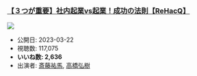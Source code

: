 ### [【３つが重要】社内起業vs起業！成功の法則【ReHacQ】](https://www.youtube.com/watch?v=RFQqGLaa3SM)
[![](https://img.youtube.com/vi/RFQqGLaa3SM/hqdefault.jpg)](https://www.youtube.com/watch?v=RFQqGLaa3SM)
-   公開日: 2023-03-22
-   視聴数: 117,075
-   **いいね数: 2,636**
-   出演者: [斎藤祐馬](/rehacq_fan/people/斎藤祐馬 "wikilink"), [高橋弘樹](/rehacq_fan/people/高橋弘樹 "wikilink")
